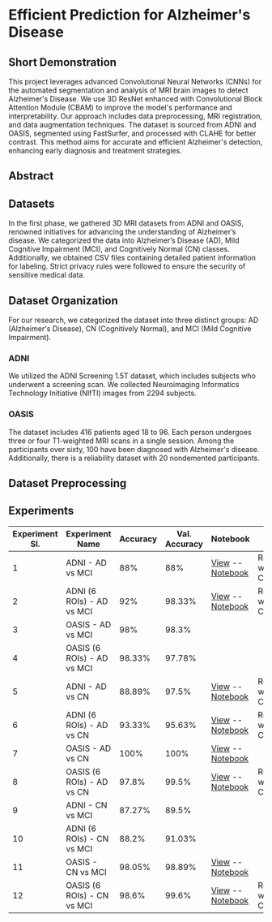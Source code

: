 # Efficient Prediction for Alzheimer's Disease

## Short Demonstration
This project leverages advanced Convolutional Neural Networks (CNNs) for the automated segmentation and analysis of MRI brain images to detect Alzheimer's Disease. We use 3D ResNet enhanced with Convolutional Block Attention Module (CBAM) to improve the model's performance and interpretability. Our approach includes data preprocessing, MRI registration, and data augmentation techniques. The dataset is sourced from ADNI and OASIS, segmented using FastSurfer, and processed with CLAHE for better contrast. This method aims for accurate and efficient Alzheimer's detection, enhancing early diagnosis and treatment strategies.

## Abstract



## Datasets
In the first phase, we gathered 3D MRI datasets from ADNI and OASIS, renowned initiatives for advancing the understanding of Alzheimer’s disease. We categorized the data into Alzheimer’s Disease (AD), Mild Cognitive Impairment (MCI), and Cognitively Normal (CN) classes. Additionally, we obtained CSV files containing detailed patient information for labeling. Strict privacy rules were followed to ensure the security of sensitive medical data.

## Dataset Organization
For our research, we categorized the dataset into three distinct groups: AD (Alzheimer's Disease), CN (Cognitively Normal), and MCI (Mild Cognitive Impairment).

### ADNI 
We utilized the ADNI Screening 1.5T dataset, which includes subjects who underwent a screening scan. We collected Neuroimaging Informatics Technology Initiative (NIfTI) images from 2294 subjects.

### OASIS
The dataset includes 416 patients aged 18 to 96. Each person undergoes three or four T1-weighted MRI scans in a single session. Among the participants over sixty, 100 have been diagnosed with Alzheimer's disease. Additionally, there is a reliability dataset with 20 nondemented participants.

## Dataset Preprocessing


## Experiments

| Experiment Sl. | Experiment Name | Accuracy | Val. Accuracy | Notebook | Model |
| -------------- | --------------- | -------- | --------------| -------- | ----- |
|       1        | ADNI - AD vs MCI| 88%      | 88%           | [View](https://nbviewer.org/github/FahimFBA/Alz-Predict-ROIvsNonROI/blob/main/Notebooks/ADNI/Complete%20Region%20of%20Human%20Brain/Upgraded%20Filter%20AD%20vs%20MCI/Upgrade_Filter_allReg_ADNI_ADvsMCI.ipynb) -- [Notebook](Notebooks/ADNI/Complete%20Region%20of%20Human%20Brain/Upgraded%20Filter%20AD%20vs%20MCI/Upgrade_Filter_allReg_ADNI_ADvsMCI.ipynb) | Resnet18 with CBAM |
|       2        | ADNI (6 ROIs) - AD vs MCI| 92% | 98.33%    | [View](https://nbviewer.org/github/FahimFBA/Alz-Predict-ROIvsNonROI/blob/main/Notebooks/ADNI/6%20ROIs/Upgrade%20Filter%206ROI%20AD%20vs%20MCI/Main%20Notebook/Upgrade_Filter_6ROI_ADNI_ADvsMCI.ipynb) -- [Notebook](./Notebooks/ADNI/6%20ROIs/Upgrade%20Filter%206ROI%20AD%20vs%20MCI/Main%20Notebook/Upgrade_Filter_6ROI_ADNI_ADvsMCI.ipynb)  | Resnet18 with CBAM |
|       3        | OASIS - AD vs MCI| 98%  | 98.3%            |  |  |
|       4        | OASIS (6 ROIs) - AD vs MCI | 98.33% | 97.78% |  |  |
|       5        | ADNI - AD vs CN | 88.89% | 97.5% | [View](https://nbviewer.org/github/FahimFBA/Alz-Predict-ROIvsNonROI/blob/main/Notebooks/ADNI/Complete%20Region%20of%20Human%20Brain/Upgraded%20Filter%20AD%20vs%20CN/Upgrade_Filter_allReg_IJK_ADNI_ADvsCN.ipynb) -- [Notebook](Notebooks/ADNI/Complete%20Region%20of%20Human%20Brain/Upgraded%20Filter%20AD%20vs%20CN/Upgrade_Filter_allReg_IJK_ADNI_ADvsCN.ipynb) | Resnet18 with CBAM |
|       6        | ADNI (6 ROIs) - AD vs CN | 93.33% | 95.63% | [View](https://nbviewer.org/github/FahimFBA/Alz-Predict-ROIvsNonROI/blob/main/Notebooks/ADNI/6%20ROIs/Upgrade%20Filter%206ROI%20AD%20vs%20CN/Upgrade_Filter_6ROI_ADNI_ADvsCN.ipynb) -- [Notebook](Notebooks/ADNI/6%20ROIs/Upgrade%20Filter%206ROI%20AD%20vs%20CN/Upgrade_Filter_6ROI_ADNI_ADvsCN.ipynb) | Resnet18 with CBAM |
|       7        | OASIS - AD vs CN | 100% | 100% | [View](https://nbviewer.org/github/FahimFBA/Alz-Predict-ROIvsNonROI/blob/main/Notebooks/OASIS/Complete%20Region%20of%20Human%20Brain/Upgrade%20Filter%20allreg%20OASIS%20AD%20vs%20CN/Upgraded_ADvsCN_Filter_allreg_oasis.ipynb) -- [Notebook](Notebooks/OASIS/Complete%20Region%20of%20Human%20Brain/Upgrade%20Filter%20allreg%20OASIS%20AD%20vs%20CN/Upgraded_ADvsCN_Filter_allreg_oasis.ipynb) |  | 
|       8        | OASIS (6 ROIs) - AD vs CN | 97.8% | 99.5%  | [View](https://nbviewer.org/github/FahimFBA/Alz-Predict-ROIvsNonROI/blob/main/Notebooks/OASIS/6%20ROIs/Upgraded%20Filter%20AD%20vs%20CN/Upgrade_Filter_6ROI_OASIS_ADvsCN.ipynb) -- [Notebook](./Notebooks/OASIS/6%20ROIs/Upgraded%20Filter%20AD%20vs%20CN/) | Resnet18 with CBAM |
|       9        | ADNI - CN vs MCI | 87.27% | 89.5%          |  |  |
|       10       | ADNI (6 ROIs) - CN vs MCI | 88.2% | 91.03% |  |  |
|       11       | OASIS - CN vs MCI | 98.05% | 98.89%        | [View](https://nbviewer.org/github/FahimFBA/Alz-Predict-ROIvsNonROI/blob/main/Notebooks/OASIS/Complete%20Region%20of%20Human%20Brain/Upgrade%20Filter%20allreg%20OASIS%20MCI%20vs%20CN/Upgraded_MCIvsCN_Filter_allreg_oasis.ipynb) -- [Notebook](Notebooks/OASIS/Complete%20Region%20of%20Human%20Brain/Upgrade%20Filter%20allreg%20OASIS%20MCI%20vs%20CN/Upgraded_MCIvsCN_Filter_allreg_oasis.ipynb) |  |
|       12       | OASIS (6 ROIs) - CN vs MCI | 98.6% | 99.6% | [View](https://nbviewer.org/github/FahimFBA/Alz-Predict-ROIvsNonROI/blob/main/Notebooks/OASIS/6%20ROIs/Upgraded%20Filter%20MCI%20vs%20CN/Upgrade_Filter_6ROI_OASIS_MCIvsCN.ipynb) -- [Notebook](./Notebooks/OASIS/6%20ROIs/Upgraded%20Filter%20MCI%20vs%20CN/Upgrade_Filter_6ROI_OASIS_MCIvsCN.ipynb) | Resnet18 with CBAM |